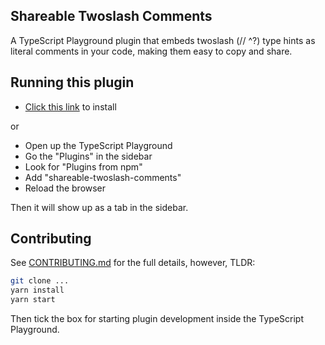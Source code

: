 ## Shareable Twoslash Comments

A TypeScript Playground plugin that embeds twoslash (// ^?) type hints as literal comments in your code, making them easy to copy and share.

## Running this plugin

- [Click this link](https://www.typescriptlang.org/play?install-plugin=shareable-twoslash-comments) to install

or

- Open up the TypeScript Playground
- Go the "Plugins" in the sidebar
- Look for "Plugins from npm"
- Add "shareable-twoslash-comments"
- Reload the browser

Then it will show up as a tab in the sidebar.

## Contributing

See [CONTRIBUTING.md](./CONTRIBUTING.md) for the full details, however, TLDR:

```sh
git clone ...
yarn install
yarn start
```

Then tick the box for starting plugin development inside the TypeScript Playground.

